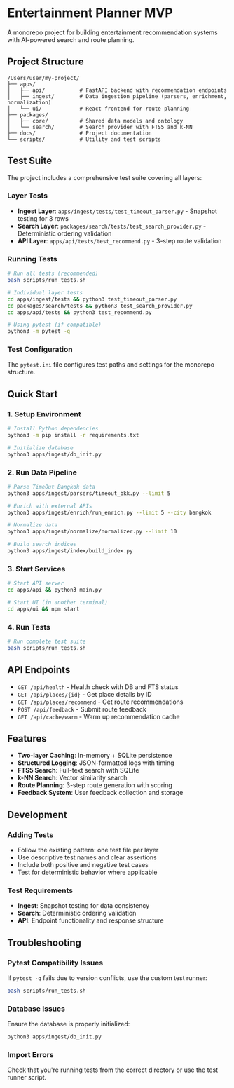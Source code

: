 # Entertainment Planner MVP

A monorepo project for building entertainment recommendation systems with AI-powered search and route planning.

## Project Structure

```
/Users/user/my-project/
├── apps/
│   ├── api/           # FastAPI backend with recommendation endpoints
│   ├── ingest/        # Data ingestion pipeline (parsers, enrichment, normalization)
│   └── ui/            # React frontend for route planning
├── packages/
│   ├── core/          # Shared data models and ontology
│   └── search/        # Search provider with FTS5 and k-NN
├── docs/              # Project documentation
└── scripts/           # Utility and test scripts
```

## Test Suite

The project includes a comprehensive test suite covering all layers:

### Layer Tests
- **Ingest Layer**: `apps/ingest/tests/test_timeout_parser.py` - Snapshot testing for 3 rows
- **Search Layer**: `packages/search/tests/test_search_provider.py` - Deterministic ordering validation  
- **API Layer**: `apps/api/tests/test_recommend.py` - 3-step route validation

### Running Tests

```bash
# Run all tests (recommended)
bash scripts/run_tests.sh

# Individual layer tests
cd apps/ingest/tests && python3 test_timeout_parser.py
cd packages/search/tests && python3 test_search_provider.py  
cd apps/api/tests && python3 test_recommend.py

# Using pytest (if compatible)
python3 -m pytest -q
```

### Test Configuration

The `pytest.ini` file configures test paths and settings for the monorepo structure.

## Quick Start

### 1. Setup Environment
```bash
# Install Python dependencies
python3 -m pip install -r requirements.txt

# Initialize database
python3 apps/ingest/db_init.py
```

### 2. Run Data Pipeline
```bash
# Parse TimeOut Bangkok data
python3 apps/ingest/parsers/timeout_bkk.py --limit 5

# Enrich with external APIs
python3 apps/ingest/enrich/run_enrich.py --limit 5 --city bangkok

# Normalize data
python3 apps/ingest/normalize/normalizer.py --limit 10

# Build search indices
python3 apps/ingest/index/build_index.py
```

### 3. Start Services
```bash
# Start API server
cd apps/api && python3 main.py

# Start UI (in another terminal)
cd apps/ui && npm start
```

### 4. Run Tests
```bash
# Run complete test suite
bash scripts/run_tests.sh
```

## API Endpoints

- `GET /api/health` - Health check with DB and FTS status
- `GET /api/places/{id}` - Get place details by ID
- `GET /api/places/recommend` - Get route recommendations
- `POST /api/feedback` - Submit route feedback
- `GET /api/cache/warm` - Warm up recommendation cache

## Features

- **Two-layer Caching**: In-memory + SQLite persistence
- **Structured Logging**: JSON-formatted logs with timing
- **FTS5 Search**: Full-text search with SQLite
- **k-NN Search**: Vector similarity search
- **Route Planning**: 3-step route generation with scoring
- **Feedback System**: User feedback collection and storage

## Development

### Adding Tests
- Follow the existing pattern: one test file per layer
- Use descriptive test names and clear assertions
- Include both positive and negative test cases
- Test for deterministic behavior where applicable

### Test Requirements
- **Ingest**: Snapshot testing for data consistency
- **Search**: Deterministic ordering validation
- **API**: Endpoint functionality and response structure

## Troubleshooting

### Pytest Compatibility Issues
If `pytest -q` fails due to version conflicts, use the custom test runner:
```bash
bash scripts/run_tests.sh
```

### Database Issues
Ensure the database is properly initialized:
```bash
python3 apps/ingest/db_init.py
```

### Import Errors
Check that you're running tests from the correct directory or use the test runner script.
